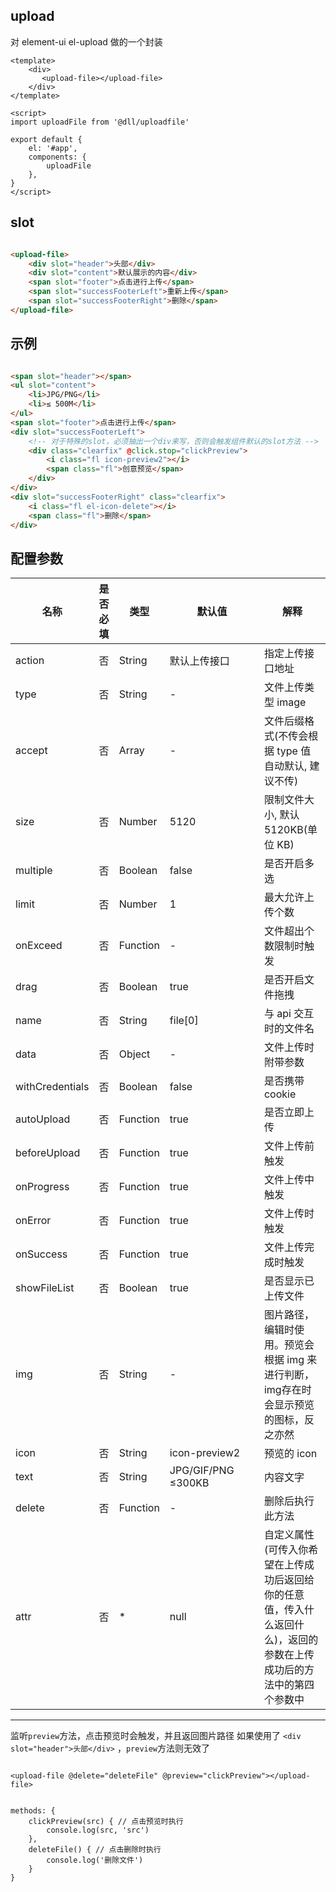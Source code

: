 ## upload

对 element-ui  el-upload 做的一个封装

```
<template>
    <div>
       <upload-file></upload-file>
    </div>
</template>

<script>
import uploadFile from '@dll/uploadfile'

export default {
    el: '#app',
    components: {
        uploadFile
    },
}
</script>

```

## slot

```html

<upload-file>
    <div slot="header">头部</div>
    <div slot="content">默认展示的内容</div>
    <span slot="footer">点击进行上传</span>
    <span slot="successFooterLeft">重新上传</span>
    <span slot="successFooterRight">删除</span>
</upload-file>

```


## 示例

```html

<span slot="header"></span>
<ul slot="content">
    <li>JPG/PNG</li>
    <li>≤ 500M</li>
</ul>
<span slot="footer">点击进行上传</span>
<div slot="successFooterLeft">
    <!-- 对于特殊的slot，必须抽出一个div来写，否则会触发组件默认的slot方法 -->
    <div class="clearfix" @click.stop="clickPreview">
        <i class="fl icon-preview2"></i>
        <span class="fl">创意预览</span>
    </div>
</div>
<div slot="successFooterRight" class="clearfix">
    <i class="fl el-icon-delete"></i>
    <span class="fl">删除</span>
</div>

```


## 配置参数

名称| 是否必填 |  类型 | 默认值 | 解释 
---| --- | --- | ---  | --- 
action | 否 | String | 默认上传接口 | 指定上传接口地址
type | 否  | String  | - |  文件上传类型 image || video || text
accept| 否 | Array | - | 文件后缀格式(不传会根据 type 值自动默认, 建议不传)
size | 否 | Number | 5120 | 限制文件大小, 默认5120KB(单位 KB)
multiple | 否  | Boolean  | false |  是否开启多选
limit | 否  | Number  | 1 |  最大允许上传个数
onExceed | 否  | Function  | - |  文件超出个数限制时触发
drag | 否  | Boolean  | true |  是否开启文件拖拽
name | 否 | String | file[0] | 与 api 交互时的文件名
data | 否 | Object | - | 文件上传时附带参数
withCredentials | 否 | Boolean | false | 是否携带cookie
autoUpload | 否 | Function | true | 是否立即上传
beforeUpload | 否 | Function | true | 文件上传前触发
onProgress | 否 | Function | true | 文件上传中触发
onError | 否 | Function | true | 文件上传时触发
onSuccess | 否 | Function | true | 文件上传完成时触发
showFileList | 否 |  Boolean | true | 是否显示已上传文件
img | 否 | String | - | 图片路径，编辑时使用。预览会根据 img 来进行判断，img存在时会显示预览的图标，反之亦然
icon | 否 | String | icon-preview2 | 预览的 icon
text | 否 | String | JPG/GIF/PNG　　≤300KB | 内容文字
delete | 否 | Function | - | 删除后执行此方法
attr | 否 | * | null | 自定义属性(可传入你希望在上传成功后返回给你的任意值，传入什么返回什么)，返回的参数在上传成功后的方法中的第四个参数中


---


监听`preview`方法，点击预览时会触发，并且返回图片路径
如果使用了 `<div slot="header">头部</div>` ，`preview`方法则无效了

```

<upload-file @delete="deleteFile" @preview="clickPreview"></upload-file>

```


```

methods: {
    clickPreview(src) { // 点击预览时执行
        console.log(src, 'src')
    },
    deleteFile() { // 点击删除时执行
        console.log('删除文件')
    }
}

```

